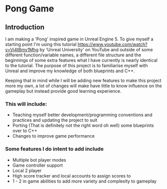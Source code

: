# Pong Game

## Introduction
 I am making a 'Pong' inspired game in Unreal Engine 5. 
 To give myself a starting point I'm using this tutorial https://www.youtube.com/watch?v=Vi4tBmv1Mhg by 'Unreal University' on YouTube and outside of some different function/variable names, a different file structure and the beginnings of some extra features what I have currently is nearly identical to the tutorial.
 The purpose of this project is to familiarise myself with Unreal and improve my knowledge of both blueprints and C++.
 
 Keeping that in mind while I will be adding new features to make this project more my own, a lot of changes will make have little to know influence on the gameplay but instead provide good learning experience.
 
 ### This will include:
 - Teaching myself better development/programming conventions and practices and updating the project to suit
 - Porting (That is definitely not the right word oh well) some blueprints over to C++
 - Changes to improve game performance


### Some features I do intent to add include
- Multiple bot player modes
- Game controller support
- Local 2 player
- High score tracker and local accounts to assign scores to
- 1 - 2 in game abilities to add more variety and complexity to gameplay

  
